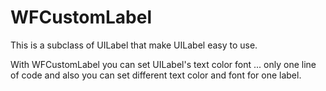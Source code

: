 WFCustomLabel
=============

This is a subclass of UILabel that make UILabel easy to use.

With WFCustomLabel you can set UILabel's text color font ... only one line of code and also you can set different text color and font for one label.
